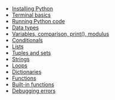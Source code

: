 <!-- docs/_sidebar.md -->

<!-- * [Home](/)
* [](guide.md)
 -->

  - [Installing Python](001_installing_python.md)
  - [Terminal basics](002_terminal_basics.md)
  - [Running Python code](005_running_code.md)
  - [Data types](010_datatypes.md)
  - [Variables, comparison, print(), modulus](015_variables.md)
  - [Conditionals](030_conditionals.md)
  - [Lists](020_lists.md)
  - [Tuples and sets](050_tuples_sets.md) 
  - [Strings](025_strings.md)
  - [Loops](035_loops.md)
  - [Dictionaries](040_dict.md) 
  - [Functions](060_functions.md) 
  - [Built-in functions](070_built_in_functions.md) 
  - [Debugging errors](080_debugging.md) 

<!-- 

- Materials and resources
  - [Reading list](py_cur/materials_resources/reading_list.md)
  - [students_manual](py_cur/materials_resources/students_manual.md)
  - [BCS_job_search_workflow](py_cur/materials_resources/BCS_job_search_workflow.md)
  - [Tech interview examples](py_cur/materials_resources/tech_interview_examples/sample_questions.md)
  - [example_README](py_cur/materials_resources/_example_README.md)
  - [example_CV_00.pdf](https://barcelonacodeschool.com/files/pics/cur_files/example_CV_00.pdf)
  - [example_CV_01.pdf](https://barcelonacodeschool.com/files/pics/cur_files/example_CV_01.pdf) 

- [Daily Workflow](py_cur/JS-Full-Stack-Bootcamp-Daily-Workflow) -->